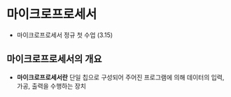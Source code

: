 # 마이크로프로세서

- 마이크로프로세서 정규 첫 수업 (3.15)



## 마이크로프로세서의 개요

- **마이크로프로세서란** 단일 칩으로 구성되어 주어진 프로그램에 의해 데이터의 입력, 가공, 출력을 수행하는 장치

